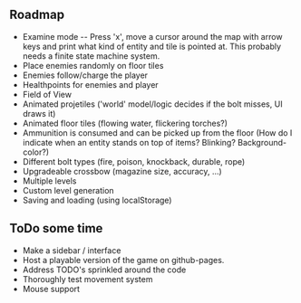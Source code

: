 ## Roadmap

- Examine mode -- Press 'x', move a cursor around the map with arrow keys and print what kind of entity and tile is pointed at. This probably needs a finite state machine system.
- Place enemies randomly on floor tiles
- Enemies follow/charge the player
- Healthpoints for enemies and player
- Field of View
- Animated projetiles ('world' model/logic decides if the bolt misses, UI draws it)
- Animated floor tiles (flowing water, flickering torches?)
- Ammunition is consumed and can be picked up from the floor (How do I indicate when an entity stands on top of items? Blinking? Background-color?)
- Different bolt types (fire, poison, knockback, durable, rope)
- Upgradeable crossbow (magazine size, accuracy, ...)
- Multiple levels
- Custom level generation
- Saving and loading (using localStorage)


## ToDo some time

- Make a sidebar / interface
- Host a playable version of the game on github-pages.
- Address TODO's sprinkled around the code
- Thoroughly test movement system
- Mouse support